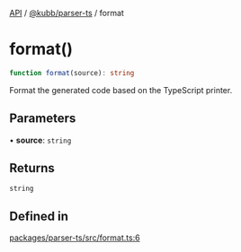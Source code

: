 [API](../../../packages.md) / [@kubb/parser-ts](../index.md) / format

# format()

```ts
function format(source): string
```

Format the generated code based on the TypeScript printer.

## Parameters

• **source**: `string`

## Returns

`string`

## Defined in

[packages/parser-ts/src/format.ts:6](https://github.com/kubb-project/kubb/blob/ff80665146ae086e044807d0072fda660e72e1fd/packages/parser-ts/src/format.ts#L6)
